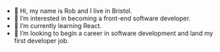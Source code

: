- 👋 Hi, my name is Rob and I live in Bristol.
- 👀 I’m interested in becoming a front-end software developer.
- 🌱 I’m currently learning React.
- 💞️ I’m looking to begin a career in software development and land my first developer job.

<!---
rob-phillips17/rob-phillips17 is a ✨ special ✨ repository because its `README.md` (this file) appears on your GitHub profile.
You can click the Preview link to take a look at your changes.
--->
